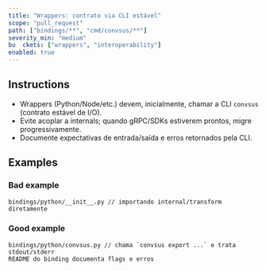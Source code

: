 ```yaml
---
title: "Wrappers: contrato via CLI estável"
scope: "pull_request"
path: ["bindings/**", "cmd/convsus/**"]
severity_min: "medium"
bu  ckets: ["wrappers", "interoperability"]
enabled: true
---
```


## Instructions
- Wrappers (Python/Node/etc.) devem, inicialmente, chamar a CLI `convsus` (contrato estável de I/O).
- Evite acoplar a internals; quando gRPC/SDKs estiverem prontos, migre progressivamente.
- Documente expectativas de entrada/saída e erros retornados pela CLI.

## Examples

### Bad example
```
bindings/python/__init__.py // importando internal/transform diretamente
```

### Good example
```
bindings/python/convsus.py // chama `convsus export ...` e trata stdout/stderr
README do binding documenta flags e erros
```

